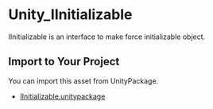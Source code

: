 # Unity_IInitializable

IInitializable is an interface to make force initializable object.

## Import to Your Project

You can import this asset from UnityPackage.

- [IInitializable.unitypackage](https://github.com/XJINE/Unity_IInitializable/blob/master/IInitializable.unitypackage)